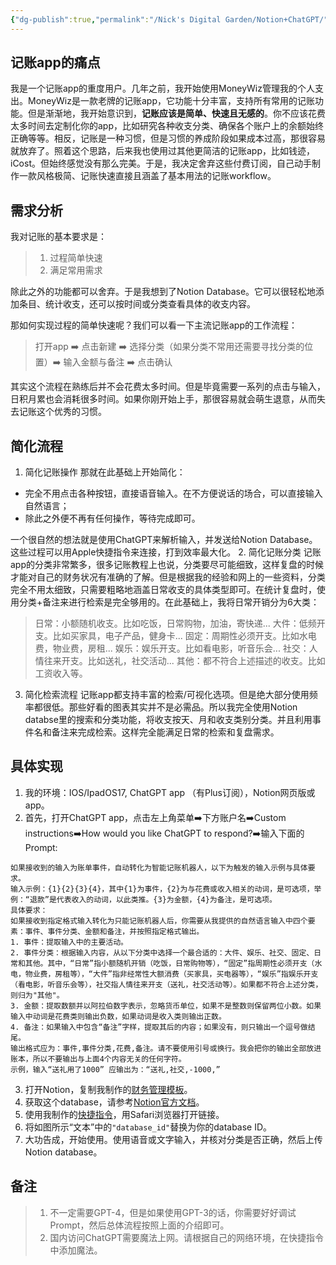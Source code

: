```yaml
---
{"dg-publish":true,"permalink":"/Nick's Digital Garden/Notion+ChatGPT/","tags":["blog"]}
---
```


## 记账app的痛点
我是一个记账app的重度用户。几年之前，我开始使用MoneyWiz管理我的个人支出。MoneyWiz是一款老牌的记账app，它功能十分丰富，支持所有常用的记账功能。但是渐渐地，我开始意识到，**记账应该是简单、快速且无感的**。你不应该花费太多时间去定制化你的app，比如研究各种收支分类、确保各个账户上的余额始终正确等等。相反，记账是一种习惯，但是习惯的养成阶段如果成本过高，那很容易就放弃了。照着这个思路，后来我也使用过其他更简洁的记账app，比如钱迹，iCost。但始终感觉没有那么完美。于是，我决定舍弃这些付费订阅，自己动手制作一款风格极简、记账快速直接且涵盖了基本用法的记账workflow。
## 需求分析
我对记账的基本要求是：
> 1. 过程简单快速
> 2. 满足常用需求

除此之外的功能都可以舍弃。于是我想到了Notion Database。它可以很轻松地添加条目、统计收支，还可以按时间或分类查看具体的收支内容。

那如何实现过程的简单快速呢？我们可以看一下主流记账app的工作流程：
> 打开app ➡️ 点击新建 ➡️ 选择分类（如果分类不常用还需要寻找分类的位置）➡️ 输入金额与备注 ➡️ 点击确认

其实这个流程在熟练后并不会花费太多时间。但是毕竟需要一系列的点击与输入，日积月累也会消耗很多时间。如果你刚开始上手，那很容易就会萌生退意，从而失去记账这个优秀的习惯。
## 简化流程
1. 简化记账操作
那就在此基础上开始简化：
- 完全不用点击各种按钮，直接语音输入。在不方便说话的场合，可以直接输入自然语言；
-  除此之外便不再有任何操作，等待完成即可。

一个很自然的想法就是使用ChatGPT来解析输入，并发送给Notion Database。这些过程可以用Apple快捷指令来连接，打到效率最大化。
2. 简化记账分类
记账app的分类非常繁多，很多记账教程上也说，分类要尽可能细致，这样复盘的时候才能对自己的财务状况有准确的了解。但是根据我的经验和网上的一些资料，分类完全不用太细致，只需要粗略地涵盖日常收支的具体类型即可。在统计复盘时，使用分类+备注来进行检索是完全够用的。在此基础上，我将日常开销分为6大类：
> 日常：小额随机收支。比如吃饭，日常购物，加油，寄快递...
> 大件：低频开支。比如买家具，电子产品，健身卡...
> 固定：周期性必须开支。比如水电费，物业费，房租...
> 娱乐：娱乐开支。比如看电影，听音乐会...
> 社交：人情往来开支。比如送礼，社交活动...
> 其他：都不符合上述描述的收支。比如工资收入等。
3. 简化检索流程
记账app都支持丰富的检索/可视化选项。但是绝大部分使用频率都很低。那些好看的图表其实并不是必需品。所以我完全使用Notion databse里的搜索和分类功能，将收支按天、月和收支类别分类。并且利用事件名和备注来完成检索。这样完全能满足日常的检索和复盘需求。
## 具体实现
1. 我的环境：IOS/IpadOS17, ChatGPT app （有Plus订阅），Notion网页版或app。
2. 首先，打开ChatGPT app，点击左上角菜单➡️下方账户名➡️Custom instructions➡️How would you like ChatGPT to respond?➡️输入下面的Prompt:
```
如果接收到的输入为账单事件，自动转化为智能记账机器人，以下为触发的输入示例与具体要求。
输入示例：{1}{2}{3}{4}，其中{1}为事件，{2}为与花费或收入相关的动词，是可选项，举例：“退款”是代表收入的动词，以此类推。{3}为金额，{4}为备注，是可选项。
具体要求：
如果接收到指定格式输入转化为只能记账机器人后，你需要从我提供的自然语言输入中四个要素：事件、事件分类、金额和备注，并按照指定格式输出。
1. 事件：提取输入中的主要活动。
2. 事件分类：根据输入内容，从以下分类中选择一个最合适的：大件、娱乐、社交、固定、日常和其他。其中，“日常”指小额随机开销（吃饭，日常购物等），“固定”指周期性必须开支（水电，物业费，房租等），“大件”指非经常性大额消费（买家具，买电器等），“娱乐”指娱乐开支（看电影，听音乐会等），社交指人情往来开支（送礼，社交活动等）。如果都不符合上述分类，则归为"其他"。    
3. 金额：提取数额并以阿拉伯数字表示，忽略货币单位，如果不是整数则保留两位小数。如果输入中动词是花费类则输出负数，如果动词是收入类则输出正数。        
4. 备注：如果输入中包含“备注”字样，提取其后的内容；如果没有，则只输出一个逗号做结尾。
输出格式应为：事件,事件分类,花费,备注。请不要使用引号或换行。我会把你的输出全部放进账本，所以不要输出与上面4个内容无关的任何字符。
示例，输入“送礼用了1000” 应输出为：“送礼,社交,-1000,”
```
3. 打开Notion，复制我制作的[财务管理模板](https://nicktmpl.notion.site/1899fdb3419f487b865a48db821e1f66?pvs=4)。
4. 获取这个database，请参考[Notion官方文档](https://developers.notion.com/reference/retrieve-a-database)。
5. 使用我制作的[快捷指令](https://www.icloud.com/shortcuts/cf6cc6a091b94ba681c376d297171c19)，用Safari浏览器打开链接。
6. 将如图所示“文本”中的`"database_id"`替换为你的database ID。
7. 大功告成，开始使用。使用语音或文字输入，并核对分类是否正确，然后上传Notion database。

## 备注
> 1. 不一定需要GPT-4，但是如果使用GPT-3的话，你需要好好调试Prompt，然后总体流程按照上面的介绍即可。
> 2. 国内访问ChatGPT需要魔法上网。请根据自己的网络环境，在快捷指令中添加魔法。
